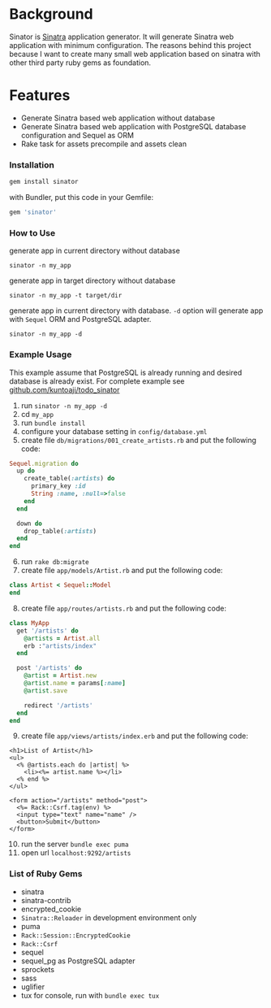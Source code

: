# Background

Sinator is [Sinatra](http://www.sinatrarb.com/) application generator. It will generate Sinatra web application with minimum configuration.
The reasons behind this project because I want to create many small web application based on sinatra with other third party ruby gems as foundation.

# Features
* Generate Sinatra based web application without database
* Generate Sinatra based web application with PostgreSQL database configuration and Sequel as ORM
* Rake task for assets precompile and assets clean

### Installation

```ruby
gem install sinator
```

with Bundler, put this code in your Gemfile:

```ruby
gem 'sinator'
```

### How to Use
generate app in current directory without database

```
sinator -n my_app
```

generate app in target directory without database

```
sinator -n my_app -t target/dir
```

generate app in current directory with database. `-d` option will generate app with `Sequel` ORM and PostgreSQL adapter.

```
sinator -n my_app -d
```

### Example Usage
This example assume that PostgreSQL is already running and desired database is already exist.
For complete example see [github.com/kuntoaji/todo_sinator](https://github.com/kuntoaji/todo_sinator)
  1. run `sinator -n my_app -d`
  2. cd `my_app`
  3. run `bundle install`
  4. configure your database setting in `config/database.yml`
  5. create file `db/migrations/001_create_artists.rb` and put the following code:

  ```ruby
  Sequel.migration do
    up do
      create_table(:artists) do
        primary_key :id
        String :name, :null=>false
      end
    end

    down do
      drop_table(:artists)
    end
  end
  ```

  6. run `rake db:migrate`
  7. create file `app/models/Artist.rb` and put the following code:

  ```ruby
  class Artist < Sequel::Model
  end
  ```

  8. create file `app/routes/artists.rb` and put the following code:

  ```ruby
  class MyApp
    get '/artists' do
      @artists = Artist.all
      erb :"artists/index"
    end

    post '/artists' do
      @artist = Artist.new
      @artist.name = params[:name]
      @artist.save

      redirect '/artists'
    end
  end
  ```

  9. create file `app/views/artists/index.erb` and put the following code:

  ```erb
  <h1>List of Artist</h1>
  <ul>
    <% @artists.each do |artist| %>
      <li><%= artist.name %></li>
    <% end %>
  </ul>

  <form action="/artists" method="post">
    <%= Rack::Csrf.tag(env) %>
    <input type="text" name="name" />
    <button>Submit</button>
  </form>
  ```

  10. run the server `bundle exec puma`
  11. open url `localhost:9292/artists`

### List of Ruby Gems

  * sinatra
  * sinatra-contrib
  * encrypted_cookie
  * `Sinatra::Reloader` in development environment only
  * puma
  * `Rack::Session::EncryptedCookie`
  * `Rack::Csrf`
  * sequel
  * sequel_pg as PostgreSQL adapter
  * sprockets
  * sass
  * uglifier
  * tux for console, run with `bundle exec tux`
